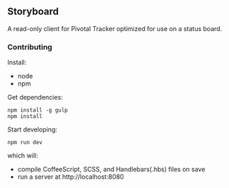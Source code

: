 ## Storyboard

A read-only client for Pivotal Tracker optimized for use on a status board.

### Contributing

Install:

* node
* npm

Get dependencies:

```
npm install -g gulp
npm install
```

Start developing:

```
npm run dev
```

which will:

* compile CoffeeScript, SCSS, and Handlebars(.hbs) files on save
* run a server at http://localhost:8080
